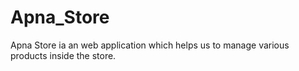 # Apna_Store
 Apna Store  ia an web application which helps us to manage various products inside the store.       
